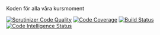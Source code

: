 Koden för alla våra kursmoment

[![Scrutinizer Code Quality](https://scrutinizer-ci.com/g/tiae24/report/badges/quality-score.png?b=main)](https://scrutinizer-ci.com/g/tiae24/report/?branch=main) [![Code Coverage](https://scrutinizer-ci.com/g/tiae24/report/badges/coverage.png?b=main)](https://scrutinizer-ci.com/g/tiae24/report/?branch=main) [![Build Status](https://scrutinizer-ci.com/g/tiae24/report/badges/build.png?b=main)](https://scrutinizer-ci.com/g/tiae24/report/build-status/main) [![Code Intelligence Status](https://scrutinizer-ci.com/g/tiae24/report/badges/code-intelligence.svg?b=main)](https://scrutinizer-ci.com/code-intelligence)




